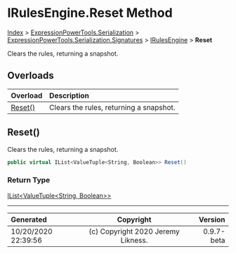 ﻿# IRulesEngine.Reset Method

[Index](../index.md) > [ExpressionPowerTools.Serialization](ExpressionPowerTools.Serialization.a.md) > [ExpressionPowerTools.Serialization.Signatures](ExpressionPowerTools.Serialization.Signatures.n.md) > [IRulesEngine](ExpressionPowerTools.Serialization.Signatures.IRulesEngine.i.md) > **Reset**

Clears the rules, returning a snapshot.

## Overloads

| Overload | Description |
| :-- | :-- |
| [Reset()](#reset) | Clears the rules, returning a snapshot. |
## Reset()

Clears the rules, returning a snapshot.

```csharp
public virtual IList<ValueTuple<String, Boolean>> Reset()
```

### Return Type

 [IList&lt;ValueTuple&lt;String, Boolean>>](https://docs.microsoft.com/dotnet/api/system.collections.generic.ilist-1) 



---

| Generated | Copyright | Version |
| :-- | :-: | --: |
| 10/20/2020 22:39:56 | (c) Copyright 2020 Jeremy Likness. | 0.9.7-beta |
